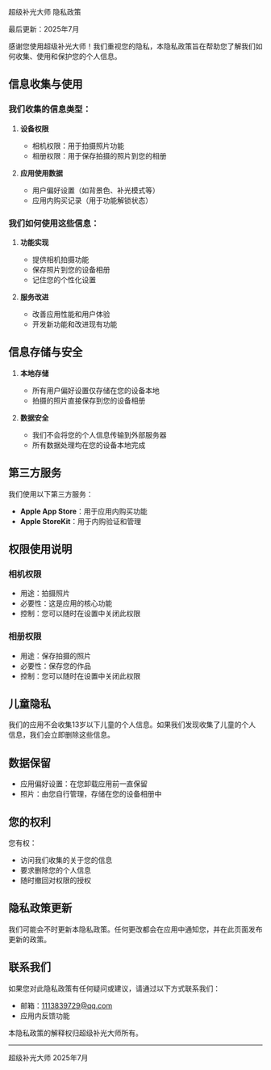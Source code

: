 超级补光大师 隐私政策

最后更新：2025年7月

感谢您使用超级补光大师！我们重视您的隐私，本隐私政策旨在帮助您了解我们如何收集、使用和保护您的个人信息。

## 信息收集与使用

### 我们收集的信息类型：

1. **设备权限**
   - 相机权限：用于拍摄照片功能
   - 相册权限：用于保存拍摄的照片到您的相册

2. **应用使用数据**
   - 用户偏好设置（如背景色、补光模式等）
   - 应用内购买记录（用于功能解锁状态）

### 我们如何使用这些信息：

1. **功能实现**
   - 提供相机拍摄功能
   - 保存照片到您的设备相册
   - 记住您的个性化设置

2. **服务改进**
   - 改善应用性能和用户体验
   - 开发新功能和改进现有功能

## 信息存储与安全

1. **本地存储**
   - 所有用户偏好设置仅存储在您的设备本地
   - 拍摄的照片直接保存到您的设备相册

2. **数据安全**
   - 我们不会将您的个人信息传输到外部服务器
   - 所有数据处理均在您的设备本地完成

## 第三方服务

我们使用以下第三方服务：
- **Apple App Store**：用于应用内购买功能
- **Apple StoreKit**：用于内购验证和管理

## 权限使用说明

### 相机权限
- 用途：拍摄照片
- 必要性：这是应用的核心功能
- 控制：您可以随时在设置中关闭此权限

### 相册权限
- 用途：保存拍摄的照片
- 必要性：保存您的作品
- 控制：您可以随时在设置中关闭此权限

## 儿童隐私

我们的应用不会收集13岁以下儿童的个人信息。如果我们发现收集了儿童的个人信息，我们会立即删除这些信息。

## 数据保留

- 应用偏好设置：在您卸载应用前一直保留
- 照片：由您自行管理，存储在您的设备相册中

## 您的权利

您有权：
- 访问我们收集的关于您的信息
- 要求删除您的个人信息
- 随时撤回对权限的授权

## 隐私政策更新

我们可能会不时更新本隐私政策。任何更改都会在应用中通知您，并在此页面发布更新的政策。

## 联系我们

如果您对此隐私政策有任何疑问或建议，请通过以下方式联系我们：
- 邮箱：1113839729@qq.com
- 应用内反馈功能

本隐私政策的解释权归超级补光大师所有。

---

超级补光大师
2025年7月
